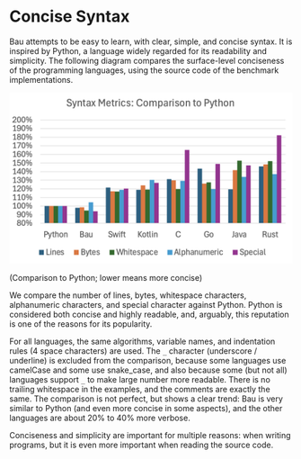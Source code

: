 # Concise Syntax

Bau attempts to be easy to learn, with clear, simple, and concise syntax.
It is inspired by Python, a language widely regarded for its readability and simplicity.
The following diagram compares the surface-level conciseness of the programming
languages, using the source code of the benchmark implementations. 

<img src="syntaxMetrics.png">

(Comparison to Python; lower means more concise)

We compare the number of lines, bytes, whitespace characters, 
alphanumeric characters, and special character against Python.
Python is considered both concise and highly readable, 
and, arguably, this reputation is one of the reasons for its popularity.

For all languages, the same algorithms, variable names, 
and indentation rules (4 space characters) are used. 
The `_` character (underscore / underline) is excluded
from the comparison, because some languages use camelCase and some use snake_case,
and also because some (but not all) languages support `_` 
to make large number more readable.
There is no trailing whitespace in the examples, 
and the comments are exactly the same.
The comparison is not perfect, but shows a clear trend:
Bau is very similar to Python (and even more concise in some aspects),
and the other languages are about 20% to 40% more verbose.

Conciseness and simplicity are important for multiple reasons: 
when writing programs, but it is even more important when reading the source code.
